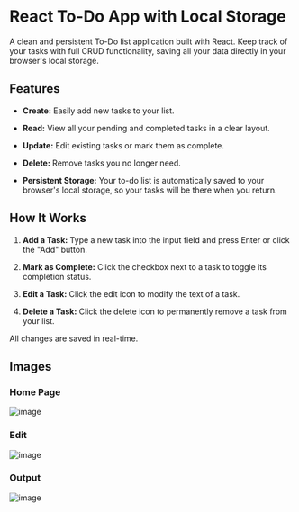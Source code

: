 # React To-Do App with Local Storage

A clean and persistent To-Do list application built with React. Keep track of your tasks with full CRUD functionality, saving all your data directly in your browser's local storage.

## Features

- **Create:** Easily add new tasks to your list.

- **Read:** View all your pending and completed tasks in a clear layout.

- **Update:** Edit existing tasks or mark them as complete.

- **Delete:** Remove tasks you no longer need.

- **Persistent Storage:** Your to-do list is automatically saved to your browser's local storage, so your tasks will be there when you return.


## How It Works

1. **Add a Task:** Type a new task into the input field and press Enter or click the "Add" button.

2. **Mark as Complete:** Click the checkbox next to a task to toggle its completion status.

3. **Edit a Task:** Click the edit icon to modify the text of a task.

4. **Delete a Task:** Click the delete icon to permanently remove a task from your list.

All changes are saved in real-time.

## Images

### Home Page
![image](https://github.com/user-attachments/assets/e3736f52-2232-4028-945f-21b99641850b)

### Edit
![image](https://github.com/user-attachments/assets/9ad758c1-4744-4f97-b8bf-0ed1eb68a42c)

### Output
![image](https://github.com/user-attachments/assets/a870d949-a995-44f3-97d2-7cdbd1d8294a)

